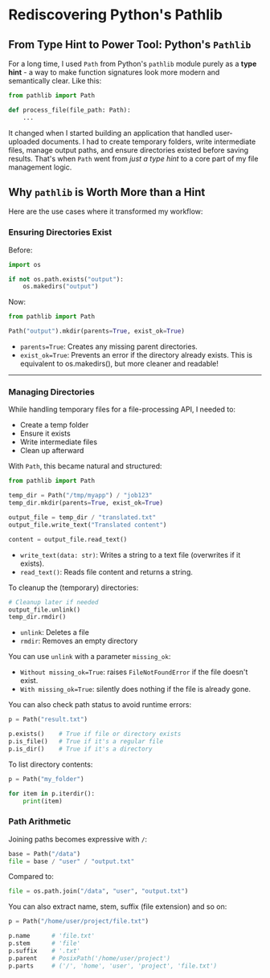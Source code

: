 # Rediscovering Python's Pathlib


## From Type Hint to Power Tool:  Python's `Pathlib`


For a long time, I used `Path` from Python's `pathlib` module purely as a **type hint** - a way to make function signatures look more modern and semantically clear. Like this:

```python
from pathlib import Path

def process_file(file_path: Path):
    ...
```
It changed when I started building an application that handled user-uploaded documents. I had to create temporary folders, write intermediate files, manage output paths, and ensure directories existed before saving results. That's when `Path` went from *just a type hint* to a core part of my file management logic.

## Why `pathlib` is Worth More than a Hint

Here are the use cases where it transformed my workflow:

### **Ensuring Directories Exist**

Before:

```python
import os

if not os.path.exists("output"):
    os.makedirs("output")
```

Now:

```python
from pathlib import Path

Path("output").mkdir(parents=True, exist_ok=True)
```
- `parents=True`: Creates any missing parent directories.
- `exist_ok=True`: Prevents an error if the directory already exists.
This is equivalent to os.makedirs(), but more cleaner and readable!

---

### **Managing Directories**

While handling temporary files for a file-processing API, I needed to:

* Create a temp folder
* Ensure it exists
* Write intermediate files
* Clean up afterward

With `Path`, this became natural and structured:

```python
from pathlib import Path

temp_dir = Path("/tmp/myapp") / "job123"
temp_dir.mkdir(parents=True, exist_ok=True)

output_file = temp_dir / "translated.txt"
output_file.write_text("Translated content")

content = output_file.read_text()

```
- `write_text(data: str)`: Writes a string to a text file (overwrites if it exists).
- `read_text()`: Reads file content and returns a string.

To cleanup the (temporary) directories:
```python
# Cleanup later if needed
output_file.unlink()
temp_dir.rmdir()
```
- `unlink`: Deletes a file
- `rmdir`: Removes an empty directory

You can use `unlink` with a parameter `missing_ok`:
- `Without missing_ok=True`: raises `FileNotFoundError` if the file doesn't exist.
- `With missing_ok=True`: silently does nothing if the file is already gone.


You can also check path status to avoid runtime errors:

```python
p = Path("result.txt")

p.exists()    # True if file or directory exists
p.is_file()   # True if it's a regular file
p.is_dir()    # True if it's a directory
```

To list directory contents:
```python
p = Path("my_folder")

for item in p.iterdir():
    print(item)
```

### Path Arithmetic

Joining paths becomes expressive with `/`:

```python
base = Path("/data")
file = base / "user" / "output.txt"
```

Compared to:

```python
file = os.path.join("/data", "user", "output.txt")
```


You can also extract name, stem, suffix (file extension) and so on:
```python
p = Path("/home/user/project/file.txt")

p.name      # 'file.txt'
p.stem      # 'file'
p.suffix    # '.txt'
p.parent    # PosixPath('/home/user/project')
p.parts     # ('/', 'home', 'user', 'project', 'file.txt')
```


